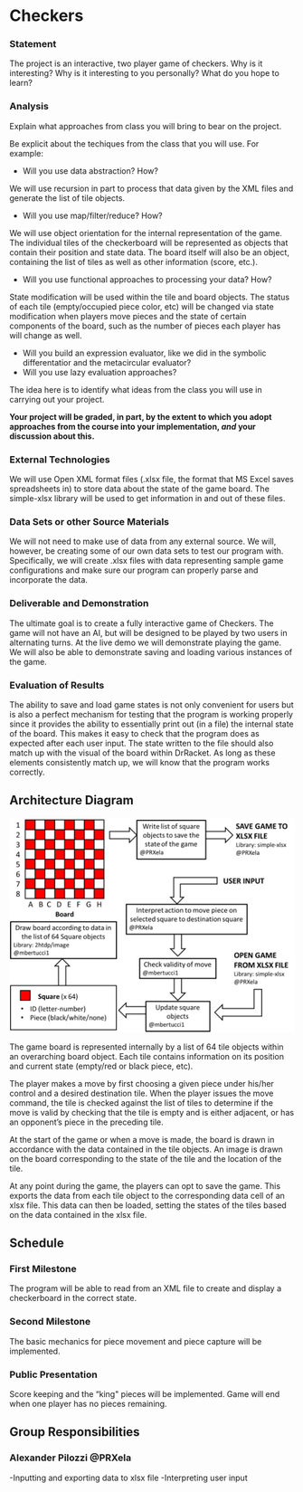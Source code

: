 # Checkers

### Statement
The project is an interactive, two player game of checkers.
Why is it interesting? Why is it interesting to you personally? What do you hope to learn? 

### Analysis
Explain what approaches from class you will bring to bear on the project.

Be explicit about the techiques from the class that you will use. For example:

- Will you use data abstraction? How?

We will use recursion in part to process that data given by the XML files and generate the list of tile objects.

- Will you use map/filter/reduce? How?

We will use object orientation for the internal representation of the game. The individual tiles of the checkerboard will be represented as objects that contain their position and state data. The board itself will also be an object, containing the list of tiles as well as other information (score, etc.).

- Will you use functional approaches to processing your data? How?

State modification will be used within the tile and board objects. The status of each tile (empty/occupied piece color, etc) will be changed via state modification when players move pieces and the state of certain components of the board, such as the number of pieces each player has will change as well.

- Will you build an expression evaluator, like we did in the symbolic differentatior and the metacircular evaluator?
- Will you use lazy evaluation approaches?

The idea here is to identify what ideas from the class you will use in carrying out your project. 

**Your project will be graded, in part, by the extent to which you adopt approaches from the course into your implementation, _and_ your discussion about this.**

### External Technologies
We will use Open XML format files (.xlsx file, the format that MS Excel saves spreadsheets in) to store data about the state of the game board. The simple-xlsx library will be used to get information in and out of these files.

### Data Sets or other Source Materials
We will not need to make use of data from any external source. We will, however, be creating some of our own data sets to test our program with. Specifically, we will create .xlsx files with data representing sample game configurations and make sure our program can properly parse and incorporate the data.

### Deliverable and Demonstration
The ultimate goal is to create a fully interactive game of Checkers. The game will not have an AI, but will be designed to be played by two users in alternating turns. At the live demo we will demonstrate playing the game. We will also be able to demonstrate saving and loading various instances of the game.

### Evaluation of Results
The ability to save and load game states is not only convenient for users but is also a perfect mechanism for testing that the program is working properly since it provides the ability to essentially print out (in a file) the internal state of the board. This makes it easy to check that the program does as expected after each user input. The state written to the file should also match up with the visual of the board within DrRacket. As long as these elements consistently match up, we will know that the program works correctly.

## Architecture Diagram
![Diagram](/fp4-architecture-diagram.png?raw=true)
    
The game board is represented internally by a list of 64 tile objects within an overarching board object. Each tile contains information on its position and current state (empty/red or black piece, etc).

The player makes a move by first choosing a given piece under his/her control and a desired destination tile. When the player issues the move command, the tile is checked against the list of tiles to determine if the move is valid by checking that the tile is empty and is either adjacent, or has an opponent’s piece in the preceding tile.

At the start of the game or when a move is made, the board is drawn in accordance with the data contained in the tile objects. An image is drawn on the board corresponding to the state of the tile and the location of the tile.

At any point during the game, the players can opt to save the game. This exports the data from each tile object to the corresponding data cell of an xlsx file. This data can then be loaded, setting the states of the tiles based on the data contained in the xlsx file.
## Schedule

### First Milestone
The program will be able to read from an XML file to create and display a checkerboard in the correct state.

### Second Milestone
The basic mechanics for piece movement and piece capture will be implemented. 

### Public Presentation
Score keeping and the “king" pieces will be implemented. Game will end when one player has no pieces remaining.

## Group Responsibilities

### Alexander Pilozzi @PRXela
-Inputting and exporting data to xlsx file
-Interpreting user input  
